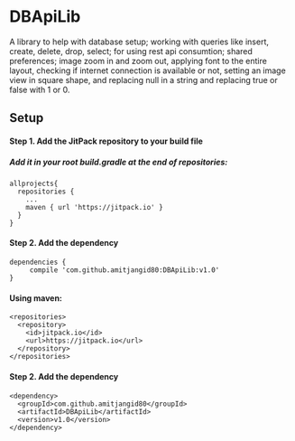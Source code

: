 # DBApiLib

A library to help with database setup; working with queries like insert, create, delete, drop, select; for using rest api consumtion; shared preferences; image zoom in and zoom out, applying font to the entire layout, checking if internet connection is available or not, setting an image view in square shape, and replacing null in a string and replacing true or false with 1 or 0.

## Setup

#### Step 1. Add the JitPack repository to your build file 
##### Add it in your root build.gradle at the end of repositories:
```
allprojects{
  repositories {
    ...
    maven { url 'https://jitpack.io' }
  }
}
```
#### Step 2. Add the dependency
```
dependencies {
     compile 'com.github.amitjangid80:DBApiLib:v1.0'
}
```

#### Using maven:
```
<repositories>
  <repository>
    <id>jitpack.io</id>
    <url>https://jitpack.io</url>
  </repository>
</repositories>
```
#### Step 2. Add the dependency
```
<dependency>
  <groupId>com.github.amitjangid80</groupId>
  <artifactId>DBApiLib</artifactId>
  <version>v1.0</version>
</dependency>
```
